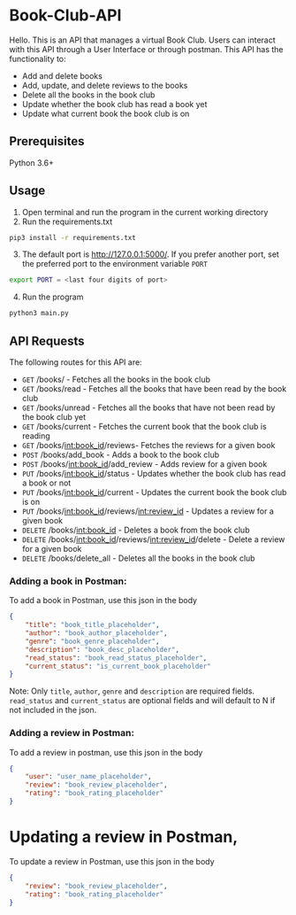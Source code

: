 # Book-Club-API
Hello. This is an API that manages a virtual Book Club. Users can interact with this API through a User Interface or through postman.
This API has the functionality to:
- Add and delete books
- Add, update, and delete reviews to the books
- Delete all the books in the book club
- Update whether the book club has read a book yet
- Update what current book the book club is on
## Prerequisites
Python 3.6+
## Usage
1. Open terminal and run the program in the current working directory
2. Run the requirements.txt
```bash
pip3 install -r requirements.txt
```
3. The default port is http://127.0.0.1:5000/. If you prefer another port, set the preferred port to the environment variable `PORT`
```bash
export PORT = <last four digits of port>
```
4. Run the program
```bash
python3 main.py
```
## API Requests
The following routes for this API are:
- ```GET``` <port>/books/ - Fetches all the books in the book club
- ```GET``` <port>/books/read - Fetches all the books that have been read by the book club
- ```GET``` <port>/books/unread - Fetches all the books that have not been read by the book club yet
- ```GET``` <port>/books/current - Fetches the current book that the book club is reading
- ```GET``` <port>/books/<int:book_id>/reviews- Fetches the reviews for a given book
- ```POST``` <port>/books/add_book - Adds a book to the book club
- ```POST``` <port>/books/<int:book_id>/add_review - Adds review for a given book
- ```PUT``` <port>/books/<int:book_id>/status - Updates whether the book club has read a book or not
- ```PUT``` <port>/books/<int:book_id>/current - Updates the current book the book club is on
- ```PUT``` <port>/books/<int:book_id>/reviews/<int:review_id> - Updates a review for a given book
- ```DELETE``` <port>/books/<int:book_id> - Deletes a book from the book club
- ```DELETE``` <port>/books/<int:book_id>/reviews/<int:review_id>/delete - Delete a review for a given book
- ```DELETE``` <port>/books/delete_all - Deletes all the books in the book club

### Adding a book in Postman:
To add a book in Postman, use this json in the body
```json
{
    "title": "book_title_placeholder",
    "author": "book_author_placeholder",
    "genre": "book_genre_placeholder",
    "description": "book_desc_placeholder",
    "read_status": "book_read_status_placeholder",
    "current_status": "is_current_book_placeholder"
}
```
Note: Only `title`, `author`, `genre` and `description` are required fields. `read_status` and `current_status` are optional fields and will default to N if not included in the json.

### Adding a review in Postman:
To add a review in postman, use this json in the body
```json
{
    "user": "user_name_placeholder",
    "review": "book_review_placeholder",
    "rating": "book_rating_placeholder"
}
```

# Updating a review in Postman, 
To update a review in Postman, use this json in the body
```json
{
    "review": "book_review_placeholder",
    "rating": "book_rating_placeholder"
}
```







